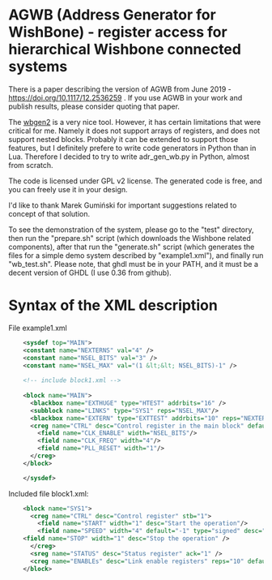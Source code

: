# AGWB (Address Generator for WishBone) - register access for hierarchical Wishbone connected systems
There is a paper describing the version of AGWB from June 2019 - https://doi.org/10.1117/12.2536259 . If you use AGWB in your work and publish results, please consider quoting that paper.

The [wbgen2](https://www.ohwr.org/projects/wishbone-gen/wiki/wbgen2-documentation) is a very nice tool. However, it has certain limitations that were critical for me. Namely it does not support arrays of registers, and does not support nested blocks. Probably it can be extended to support those features, but I definitely prefere to write code generators in Python than in Lua. Therefore I decided to try to write adr\_gen\_wb.py in Python, almost from scratch.

The code is licensed under GPL v2 license.
The generated code is free, and you can freely use it in your design.

I'd like to thank Marek Gumiński for important suggestions related to concept of that solution.

To see the demonstration of the system, please go to the "test" directory, then run the "prepare.sh" script (which downloads the Wishbone related components), after that run the "generate.sh" script (which generates the files for a simple demo system described by "example1.xml"), and finally run "wb_test.sh".
Please note, that ghdl must be in your PATH, and it must be a decent version of GHDL (I use 0.36 from github).

# Syntax of the XML description 

File example1.xml

```xml
    <sysdef top="MAIN">
    <constant name="NEXTERNS" val="4" />
    <constant name="NSEL_BITS" val="3" />
    <constant name="NSEL_MAX" val="(1 &lt;&lt; NSEL_BITS)-1" />
    
    <!-- include block1.xml -->
    
    <block name="MAIN">
      <blackbox name="EXTHUGE" type="HTEST" addrbits="16" />
      <subblock name="LINKS" type="SYS1" reps="NSEL_MAX"/>
      <blackbox name="EXTERN" type="EXTTEST" addrbits="10" reps="NEXTERNS" />
      <creg name="CTRL" desc="Control register in the main block" default="0x11">
        <field name="CLK_ENABLE" width="NSEL_BITS"/>
        <field name="CLK_FREQ" width="4"/>
        <field name="PLL_RESET" width="1"/>
      </creg>
    </block>

    </sysdef>
```
Included file block1.xml:
```xml
    <block name="SYS1">
      <creg name="CTRL" desc="Control register" stb="1">
        <field name="START" width="1" desc="Start the operation"/>
        <field name="SPEED" width="4" default="-1" type="signed" desc="Transmission speed"/>
    <field name="STOP" width="1" desc="Stop the operation" />
      </creg>
      <sreg name="STATUS" desc="Status register" ack="1" />
      <creg name="ENABLEs" desc="Link enable registers" reps="10" default="0x0"/>
    </block>
```
